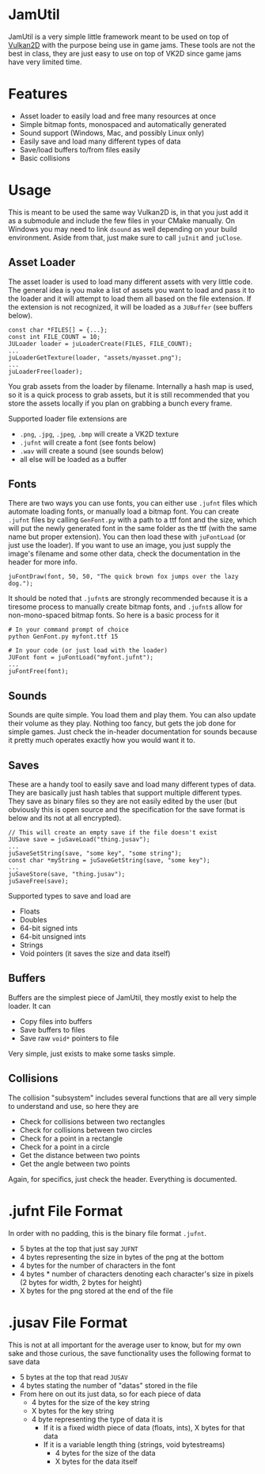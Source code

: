 JamUtil
=======
JamUtil is a very simple little framework meant to be used on top of [Vulkan2D](https://github.com/PaoloMazzon/Vulkan2D)
with the purpose being use in game jams. These tools are not the best in class, they are just
easy to use on top of VK2D since game jams have very limited time.

Features
========

 + Asset loader to easily load and free many resources at once
 + Simple bitmap fonts, monospaced and automatically generated
 + Sound support (Windows, Mac, and possibly Linux only)
 + Easily save and load many different types of data
 + Save/load buffers to/from files easily
 + Basic collisions
 
Usage
=====
This is meant to be used the same way Vulkan2D is, in that you just add it as a submodule
and include the few files in your CMake manually. On Windows you may need to link `dsound`
as well depending on your build environment. Aside from that, just make sure to call `juInit`
and `juClose`.

Asset Loader
------------
The asset loader is used to load many different assets with very little code. The general
idea is you make a list of assets you want to load and pass it to the loader and it will
attempt to load them all based on the file extension. If the extension is not recognized,
it will be loaded as a `JUBuffer` (see buffers below).

    const char *FILES[] = {...};
    const int FILE_COUNT = 10;
    JULoader loader = juLoaderCreate(FILES, FILE_COUNT);
    ...
    juLoaderGetTexture(loader, "assets/myasset.png");
    ...
    juLoaderFree(loader);

You grab assets from the loader by filename. Internally a hash map is used, so it is a quick
process to grab assets, but it is still recommended that you store the assets locally if you
plan on grabbing a bunch every frame.

Supported loader file extensions are 

 + `.png`, `.jpg`, `.jpeg`, `.bmp` will create a VK2D texture
 + `.jufnt` will create a font (see fonts below)
 + `.wav` will create a sound (see sounds below)
 + all else will be loaded as a buffer

Fonts
-----
There are two ways you can use fonts, you can either use `.jufnt` files which automate loading
fonts, or manually load a bitmap font. You can create `.jufnt` files by calling `GenFont.py`
with a path to a ttf font and the size, which will put the newly generated font in the same
folder as the ttf (with the same name but proper extension). You can then load these with 
`juFontLoad` (or just use the loader). If you want to use an image, you just supply the image's
filename and some other data, check the documentation in the header for more info.

    juFontDraw(font, 50, 50, "The quick brown fox jumps over the lazy dog.");
    
It should be noted that `.jufnt`s are strongly recommended because it is a tiresome process
to manually create bitmap fonts, and `.jufnt`s allow for non-mono-spaced bitmap fonts. So
here is a basic process for it

    # In your command prompt of choice
    python GenFont.py myfont.ttf 15
    
    # In your code (or just load with the loader)
    JUFont font = juFontLoad("myfont.jufnt");
    ...
    juFontFree(font);
    
Sounds
------
Sounds are quite simple. You load them and play them. You can also update their volume as they
play. Nothing too fancy, but gets the job done for simple games. Just check the in-header
documentation for sounds because it pretty much operates exactly how you would want it to.

Saves
-----
These are a handy tool to easily save and load many different types of data. They are basically
just hash tables that support multiple different types. They save as binary files so they
are not easily edited by the user (but obviously this is open source and the specification for
the save format is below and its not at all encrypted). 

    // This will create an empty save if the file doesn't exist
    JUSave save = juSaveLoad("thing.jusav");
    ...
    juSaveSetString(save, "some key", "some string");
    const char *myString = juSaveGetString(save, "some key");
    ...
    juSaveStore(save, "thing.jusav");
    juSaveFree(save);

Supported types to save and load are

 + Floats
 + Doubles
 + 64-bit signed ints
 + 64-bit unsigned ints
 + Strings
 + Void pointers (it saves the size and data itself)

Buffers
-------
Buffers are the simplest piece of JamUtil, they mostly exist to help the loader. It can

 + Copy files into buffers
 + Save buffers to files
 + Save raw `void*` pointers to file

Very simple, just exists to make some tasks simple.

Collisions
----------
The collision "subsystem" includes several functions that are all very simple to understand
and use, so here they are

 + Check for collisions between two rectangles
 + Check for collisions between two circles
 + Check for a point in a rectangle
 + Check for a point in a circle
 + Get the distance between two points
 + Get the angle between two points
 
Again, for specifics, just check the header. Everything is documented.

.jufnt File Format
==================
In order with no padding, this is the binary file format `.jufnt`.

 + 5 bytes at the top that just say `JUFNT`
 + 4 bytes representing the size in bytes of the png at the bottom
 + 4 bytes for the number of characters in the font
 + 4 bytes * number of characters denoting each character's size in pixels (2 bytes for width, 2 bytes for height)
 + X bytes for the png stored at the end of the file

.jusav File Format
==================
This is not at all important for the average user to know, but for my own sake and those curious, the
save functionality uses the following format to save data

 + 5 bytes at the top that read `JUSAV`
 + 4 bytes stating the number of "datas" stored in the file
 + From here on out its just data, so for each piece of data
   + 4 bytes for the size of the key string
   + X bytes for the key string
   + 4 byte representing the type of data it is
     + If it is a fixed width piece of data (floats, ints), X bytes for that data
     + If it is a variable length thing (strings, void bytestreams)
       + 4 bytes for the size of the data
       + X bytes for the data itself
